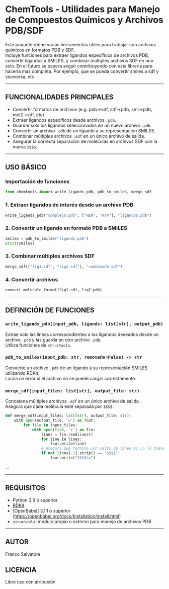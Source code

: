 # ChemTools - Utilidades para Manejo de Compuestos Químicos y Archivos PDB/SDF

Este paquete reúne varias herramientas útiles para trabajar con archivos químicos en formatos PDB y SDF.  
Incluye funciones para extraer ligandos específicos de archivos PDB, convertir ligandos a SMILES, y combinar múltiples archivos SDF en uno solo.
En el futuro se espera seguir contribuyendo con esta libreria para hacerla mas completa. Por ejemplo, que se pueda convertir smiles a sdf y viceversa, etc 

---

## FUNCIONALIDADES PRINCIPALES

- Convertir formatos de archivos (e.g. pdb->sdf, sdf->pdb, smi->pdb, mol2->sdf, etc)
- Extraer ligandos específicos desde archivos `.pdb`.
- Guardar solo los ligandos seleccionados en un nuevo archivo `.pdb`.
- Convertir un archivo `.pdb` de un ligando a su representación SMILES.
- Combinar múltiples archivos `.sdf` en un único archivo de salida.
- Asegurar la correcta separación de moléculas en archivos SDF con la marca `$$$$`.

---

## USO BÁSICO

### Importación de funciones

```python
from chemtools import write_ligands_pdb, pdb_to_smiles, merge_sdf
```

### 1. Extraer ligandos de interés desde un archivo PDB

```python
write_ligands_pdb("complejo.pdb", ["HEM", "ATP"], "ligandos.pdb")
```

### 2. Convertir un ligando en formato PDB a SMILES

```python
smiles = pdb_to_smiles("ligando.pdb")
print(smiles)
```

### 3. Combinar múltiples archivos SDF

```python
merge_sdf(["lig1.sdf", "lig2.sdf"], "combinado.sdf")
```


### 4. Convertir archivos
```python
convert_molecule_format(lig1.sdf, lig2.pdb)
```

---

## DEFINICIÓN DE FUNCIONES

### `write_ligands_pdb(input_pdb, ligands: list[str], output_pdb)`

Extrae solo las líneas correspondientes a los ligandos deseados desde un archivo `.pdb` y las guarda en otro archivo `.pdb`.  
Utiliza funciones de `structools`.

### `pdb_to_smiles(input_pdb: str, removeHs=False) -> str`

Convierte un archivo `.pdb` de un ligando a su representación SMILES utilizando RDKit.  
Lanza un error si el archivo no se puede cargar correctamente.

### `merge_sdf(input_files: list[str], output_file: str)`

Concatena múltiples archivos `.sdf` en un único archivo de salida.  
Asegura que cada molécula esté separada por `$$$$`.

```python
def merge_sdf(input_files: list[str], output_file: str):
    with open(output_file, 'w') as fout:
        for file in input_files:
            with open(file, 'r') as fin:
                lines = fin.readlines()
                for line in lines:
                    fout.write(line)
                # Asegura que termina con salto de línea si no lo tiene
                if not lines[-1].strip() == "$$$$":
                    fout.write("$$$$\n")
```

...

---

## REQUISITOS

- Python 3.9 o superior  
- [RDKit](https://www.rdkit.org/)  
- [OpenBabel] 3.1.1 o superior (https://openbabel.org/docs/Installation/install.html)
- `structools`: módulo propio o externo para manejo de archivos PDB

---

## AUTOR

Franco Salvatore

## LICENCIA

Libre uso con atribución
